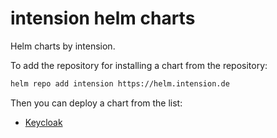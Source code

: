 # intension helm charts

Helm charts by intension.

To add the repository for installing a chart from the repository:

```bash
helm repo add intension https://helm.intension.de
```

Then you can deploy a chart from the list:

- [Keycloak](keycloak)
